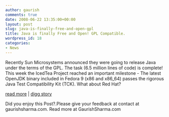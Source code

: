 ```yaml
---
author: gaurish
comments: true
date: 2008-06-22 13:35:00+00:00
layout: post
slug: java-is-finally-free-and-open-gpl
title: Java is finally Free and Open! GPL Compatible.
wordpress_id: 18
categories:
- News
---
```


Recently Sun Microsystems announced they were going to release Java under the terms of the GPL. The task (6.5 million lines of code) is complete! This week the IcedTea Project reached an important milestone - The latest OpenJDK binary included in Fedora 9 (x86 and x86_64) passes the rigorous Java Test Compatibility Kit (TCK). What about Red Hat?  
  
[read more](http://blog.softwhere.org/archives/196) | [digg story](http://digg.com/linux_unix/Java_is_finally_Free_and_Open_GPL_Compatible)

Did you enjoy this Post?.Please give your feedback at contact at gaurishsharma.com.
Read more at GaurishSharma.com
